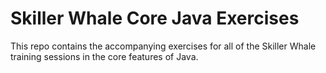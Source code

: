 # Skiller Whale Core Java Exercises

This repo contains the accompanying exercises for all of the Skiller Whale training sessions in the core features of Java.
